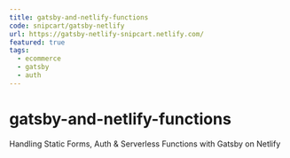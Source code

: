 ```yaml
---
title: gatsby-and-netlify-functions
code: snipcart/gatsby-netlify
url: https://gatsby-netlify-snipcart.netlify.com/
featured: true
tags: 
  - ecommerce
  - gatsby
  - auth
---
```


# gatsby-and-netlify-functions

Handling Static Forms, Auth &amp; Serverless Functions with Gatsby on Netlify
